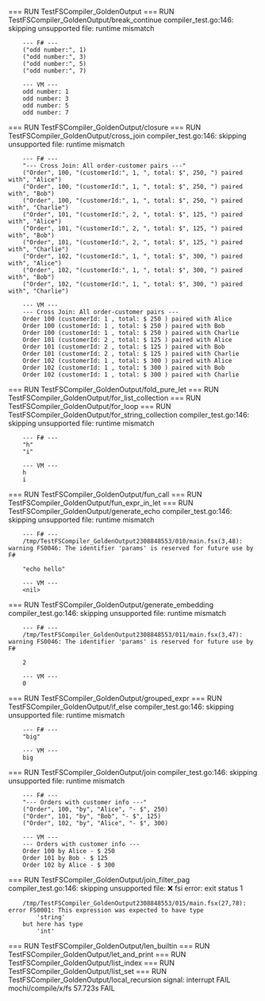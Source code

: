 === RUN   TestFSCompiler_GoldenOutput
=== RUN   TestFSCompiler_GoldenOutput/break_continue
    compiler_test.go:146: skipping unsupported file: runtime mismatch
        
        --- F# ---
        ("odd number:", 1)
        ("odd number:", 3)
        ("odd number:", 5)
        ("odd number:", 7)
        
        --- VM ---
        odd number: 1
        odd number: 3
        odd number: 5
        odd number: 7
=== RUN   TestFSCompiler_GoldenOutput/closure
=== RUN   TestFSCompiler_GoldenOutput/cross_join
    compiler_test.go:146: skipping unsupported file: runtime mismatch
        
        --- F# ---
        "--- Cross Join: All order-customer pairs ---"
        ("Order", 100, "(customerId:", 1, ", total: $", 250, ") paired with", "Alice")
        ("Order", 100, "(customerId:", 1, ", total: $", 250, ") paired with", "Bob")
        ("Order", 100, "(customerId:", 1, ", total: $", 250, ") paired with", "Charlie")
        ("Order", 101, "(customerId:", 2, ", total: $", 125, ") paired with", "Alice")
        ("Order", 101, "(customerId:", 2, ", total: $", 125, ") paired with", "Bob")
        ("Order", 101, "(customerId:", 2, ", total: $", 125, ") paired with", "Charlie")
        ("Order", 102, "(customerId:", 1, ", total: $", 300, ") paired with", "Alice")
        ("Order", 102, "(customerId:", 1, ", total: $", 300, ") paired with", "Bob")
        ("Order", 102, "(customerId:", 1, ", total: $", 300, ") paired with", "Charlie")
        
        --- VM ---
        --- Cross Join: All order-customer pairs ---
        Order 100 (customerId: 1 , total: $ 250 ) paired with Alice
        Order 100 (customerId: 1 , total: $ 250 ) paired with Bob
        Order 100 (customerId: 1 , total: $ 250 ) paired with Charlie
        Order 101 (customerId: 2 , total: $ 125 ) paired with Alice
        Order 101 (customerId: 2 , total: $ 125 ) paired with Bob
        Order 101 (customerId: 2 , total: $ 125 ) paired with Charlie
        Order 102 (customerId: 1 , total: $ 300 ) paired with Alice
        Order 102 (customerId: 1 , total: $ 300 ) paired with Bob
        Order 102 (customerId: 1 , total: $ 300 ) paired with Charlie
=== RUN   TestFSCompiler_GoldenOutput/fold_pure_let
=== RUN   TestFSCompiler_GoldenOutput/for_list_collection
=== RUN   TestFSCompiler_GoldenOutput/for_loop
=== RUN   TestFSCompiler_GoldenOutput/for_string_collection
    compiler_test.go:146: skipping unsupported file: runtime mismatch
        
        --- F# ---
        "h"
        "i"
        
        --- VM ---
        h
        i
=== RUN   TestFSCompiler_GoldenOutput/fun_call
=== RUN   TestFSCompiler_GoldenOutput/fun_expr_in_let
=== RUN   TestFSCompiler_GoldenOutput/generate_echo
    compiler_test.go:146: skipping unsupported file: runtime mismatch
        
        --- F# ---
        /tmp/TestFSCompiler_GoldenOutput2308848553/010/main.fsx(3,48): warning FS0046: The identifier 'params' is reserved for future use by F#
        
        "echo hello"
        
        --- VM ---
        <nil>
=== RUN   TestFSCompiler_GoldenOutput/generate_embedding
    compiler_test.go:146: skipping unsupported file: runtime mismatch
        
        --- F# ---
        /tmp/TestFSCompiler_GoldenOutput2308848553/011/main.fsx(3,47): warning FS0046: The identifier 'params' is reserved for future use by F#
        
        2
        
        --- VM ---
        0
=== RUN   TestFSCompiler_GoldenOutput/grouped_expr
=== RUN   TestFSCompiler_GoldenOutput/if_else
    compiler_test.go:146: skipping unsupported file: runtime mismatch
        
        --- F# ---
        "big"
        
        --- VM ---
        big
=== RUN   TestFSCompiler_GoldenOutput/join
    compiler_test.go:146: skipping unsupported file: runtime mismatch
        
        --- F# ---
        "--- Orders with customer info ---"
        ("Order", 100, "by", "Alice", "- $", 250)
        ("Order", 101, "by", "Bob", "- $", 125)
        ("Order", 102, "by", "Alice", "- $", 300)
        
        --- VM ---
        --- Orders with customer info ---
        Order 100 by Alice - $ 250
        Order 101 by Bob - $ 125
        Order 102 by Alice - $ 300
=== RUN   TestFSCompiler_GoldenOutput/join_filter_pag
    compiler_test.go:146: skipping unsupported file: ❌ fsi error: exit status 1
        
        
        /tmp/TestFSCompiler_GoldenOutput2308848553/015/main.fsx(27,78): error FS0001: This expression was expected to have type
            'string'    
        but here has type
            'int'    
        
=== RUN   TestFSCompiler_GoldenOutput/len_builtin
=== RUN   TestFSCompiler_GoldenOutput/let_and_print
=== RUN   TestFSCompiler_GoldenOutput/list_index
=== RUN   TestFSCompiler_GoldenOutput/list_set
=== RUN   TestFSCompiler_GoldenOutput/local_recursion
signal: interrupt
FAIL	mochi/compile/x/fs	57.723s
FAIL
